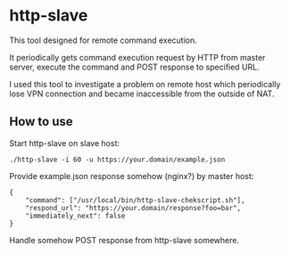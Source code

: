 # http-slave

This tool designed for remote command execution.

It periodically gets command execution request by HTTP from master server, execute the command and POST response to specified URL.

I used this tool to investigate a problem on remote host which periodically lose VPN connection and became inaccessible from the outside of NAT.

## How to use

Start http-slave on slave host:

    ./http-slave -i 60 -u https://your.domain/example.json

Provide example.json response somehow (nginx?) by master host:

    {
        "command": ["/usr/local/bin/http-slave-chekscript.sh"],
        "respond_url": "https://your.domain/response?foo=bar",
        "immediately_next": false
    }

Handle somehow POST response from http-slave somewhere.